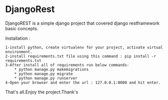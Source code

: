 # DjangoRest
DjangoREST is a simple django project that covered django restframework basic concepts.

  Installation :
  
    1-install python, create virtualenv for your project, activate virtual environment.
    2-install requirements.txt file using this command : pip install -r requirements.txt
    3-After install all of requirements run below commands-
        * python manage.py makemigrations
        * python manage.py migrate
        * python manage.py runserver
    4-Open your browser and enter the url : 127.0.0.1:8000 and hit enter.

  That's all.Enjoy the project.Thank's
  
